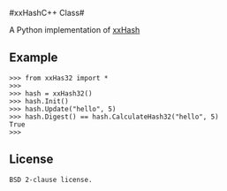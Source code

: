 #xxHashC++ Class#


A Python implementation of [xxHash](http://code.google.com/p/xxhash/)


Example
---------


	>>> from xxHas32 import *
	>>>
    >>> hash = xxHash32()
    >>> hash.Init()
    >>> hash.Update("hello", 5)
    >>> hash.Digest() == hash.CalculateHash32("hello", 5)
    True
	>>> 
   

License
----------
    BSD 2-clause license.
        
        